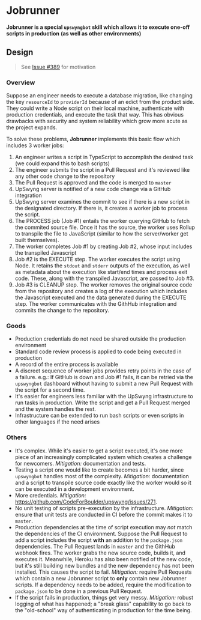 # Jobrunner

**Jobrunner is a special `upswyngbot` skill which allows it to execute one-off scripts in production**
**(as well as other environments)**

## Design

> See [Issue #389](https://github.com/CodeForBoulder/upswyng/issues/389) for motivation

### Overview

Suppose an engineer needs to execute a database migration, like changing the key `resourceId` to
`providerId` because of an edict from the product side. They could write a Node script on their local
machine, authenticate with production credentials, and execute the task that way. This has obvious drawbacks
with security and system reliability which grow more acute as the project expands.

To solve these problems, **Jobrunner** implements this basic flow which includes 3 worker jobs:

1. An engineer writes a script in TypeScript to accomplish the desired task (we could expand this to bash scripts)
2. The engineer submits the script in a Pull Request and it's reviewed like any other code change to the repository
3. The Pull Request is approved and the code is merged to `master`
4. UpSwyng server is notified of a new code change via a GitHub integration
5. UpSwyng server examines the commit to see if there is a new script in the designated directory. If there is, it creates a worker job to process the script.
6. The PROCESS job (Job #1) entails the worker querying GitHub to fetch the commited source file. Once it has the source, the worker uses Rollup to transpile the file to JavaScript (similar to how the server/worker get built themselves).
7. The worker completes Job #1 by creating Job #2, whose input includes the transpiled Javascript
8. Job #2 is the EXECUTE step. The worker executes the script using Node. It retains the `stdout` and `stderr` outputs of the execution, as well as metadata about the execution like start/end times and process exit code. These, along with the transpiled Javascript, are passed to Job #3.
9. Job #3 is CLEANUP step. The worker removes the original source code from the repository and creates a log of the execution which includes the Javascript executed and the data generated during the EXECUTE step. The worker communicates with the GithHub integration and commits the change to the repository.

### Goods

- Production credentials do not need be shared outside the production environment
- Standard code review process is applied to code being executed in production
- A record of the entire process is available
- A discreet sequence of worker jobs provides retry points in the case of a failure. e.g.: If GitHub is down and Job #1 fails, it can be retried via the `upswyngbot` dashboard without having to submit a new Pull Request with the script for a second time.
- It's easier for engineers less familiar with the UpSwyng infrastructure to run tasks in production. Write the script and get a Pull Request merged and the system handles the rest.
- Infrastructure can be extended to run bash scripts or even scripts in other languages if the need arises

### Others

- It's complex. While it's easier to get a script executed, it's one more piece of an increasingly complicated system which creates a challenge for newcomers. _Mitigation:_ documentation and tests.
- Testing a script one would like to create becomes a bit harder, since `upswyngbot` handles most of the complexity. _Mitigation:_ documentation and a script to transpile source code exactly like the worker would so it can be executed in a development environment.
- More credentials. _Mitigation:_ https://github.com/CodeForBoulder/upswyng/issues/271.
- No unit testing of scripts pre-execution by the infrastructure. _Mitigation:_ ensure that unit tests are conducted in CI before the commit makes it to `master`.
- Production dependencies at the time of script execution may _not_ match the dependencies of the CI environment. Suppose the Pull Request to add a script includes the script **with** an addition to the `package.json` dependencies. The Pull Request lands in `master` and the GithHub webhook fires. The worker grabs the new source code, builds it, and executes it. Meanwhile, Heroku has also been notified of the new code, but it's still building new bundles and the new dependency has not been installed. This causes the script to fail. _Mitigation:_ require Pull Requests which contain a new Jobrunner script to **only** contain new Jobrunner scripts. If a dependency needs to be added, require the modification to `package.json` to be done in a previous Pull Request.
- If the script fails in production, things get very messy. _Mitigation:_ robust logging of what has happened; a "break glass" capability to go back to the "old-school" way of authenticating in production for the time being.